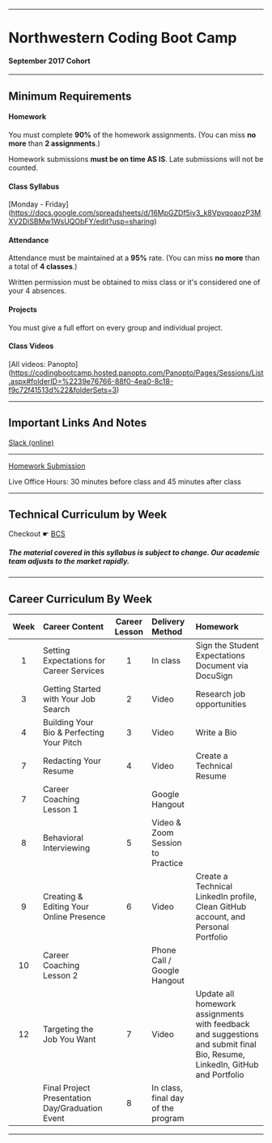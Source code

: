 -----------------------------------------
# Northwestern Coding Boot Camp

#### September 2017 Cohort


-----------------------------------------


## Minimum Requirements


#### Homework


You must complete **90%** of the homework assignments. (You can miss **no more** than **2 assignments**.)


Homework submissions **must be on time AS IS**. Late submissions will not be counted.


#### Class Syllabus

[Monday - Friday] (https://docs.google.com/spreadsheets/d/16MpGZDf5iy3_k8VpvqoaozP3MXV2DiSBMw1WsUQObFY/edit?usp=sharing)


#### Attendance


Attendance must be maintained at a **95%** rate. (You can miss **no more** than a total of **4 classes**.)


Written permission must be obtained to miss class or it's considered one of your 4 absences.


#### Projects


You must give a full effort on every group and individual project.


#### Class Videos

[All videos: Panopto] (https://codingbootcamp.hosted.panopto.com/Panopto/Pages/Sessions/List.aspx#folderID=%2239e76766-88f0-4ea0-8c18-f9c72f41513d%22&folderSets=3)

-----------------------------------------


## Important Links And Notes


[Slack (online)](http://nu-coding911.slack.com)

-----------------------------------------


[Homework Submission](http://bootcampspot-v2.com)


Live Office Hours: 30 minutes before class and 45 minutes after class


-----------------------------------------
## Technical Curriculum by Week

Checkout ☛ [BCS](http://bootcampspot-v2.com)

##### The material covered in this syllabus is subject to change. Our academic team adjusts to the market rapidly.

-----------------------------------------
## Career Curriculum By Week

| Week  | Career Content | Career Lesson | Delivery Method | Homework |
| :---: | :------------- | :-----------: | :-------------- | :------- |
| 1  | Setting Expectations for Career Services        | 1 | In class                           | Sign the Student Expectations Document via DocuSign                                                                        |
| 3  | Getting Started with Your Job Search            | 2 | Video                              | Research job opportunities                                                                                                 |
| 4  | Building Your Bio & Perfecting Your Pitch       | 3 | Video                              | Write a Bio                                                                                                                |
| 7  | Redacting Your Resume                           | 4 | Video                              | Create a Technical Resume                                                                                                  |
| 7  | Career Coaching Lesson 1                        |   | Google Hangout                     |                                                                                                                            |
| 8  | Behavioral Interviewing                         | 5 | Video & Zoom Session to Practice   |                                                                                                                            |
| 9  | Creating & Editing Your Online Presence         | 6 | Video                              | Create a Technical LinkedIn profile, Clean GitHub account, and Personal Portfolio                                          |
| 10 | Career Coaching Lesson 2                        |   | Phone Call / Google Hangout        |                                                                                                                            |
| 12 | Targeting the Job You Want                      | 7 | Video                              | Update all homework assignments with feedback and suggestions and submit final Bio, Resume, LinkedIn, GitHub and Portfolio |
|    | Final Project Presentation Day/Graduation Event | 8 | In class, final day of the program |                                                                                                                            |

-----------------------------------------



